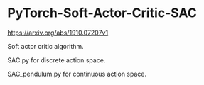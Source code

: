 # PyTorch-Soft-Actor-Critic-SAC


https://arxiv.org/abs/1910.07207v1


Soft actor critic algorithm.


SAC.py for discrete action space.

SAC_pendulum.py for continuous action space.
